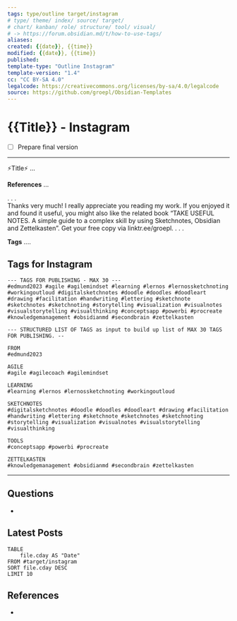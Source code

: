 ```yaml
---
tags: type/outline target/instagram 
# type/ theme/ index/ source/ target/ 
# chart/ kanban/ role/ structure/ tool/ visual/ 
# -> https://forum.obsidian.md/t/how-to-use-tags/
aliases:
created: {{date}}, {{time}}
modified: {{date}}, {{time}}
published:
template-type: "Outline Instagram"
template-version: "1.4"
cc: "CC BY-SA 4.0"
legalcode: https://creativecommons.org/licenses/by-sa/4.0/legalcode
source: https://github.com/groepl/Obsidian-Templates
---
```


# {{Title}} - Instagram

<!-- What remains to be done do get the final version? --> 
- [ ] Prepare final version 

- - -
<!-- Main content of this story - Max. 2.200 characters -->
⚡️Title⚡️
...

**References**
...

. . .  
Thanks very much! I really appreciate you reading my work. If you enjoyed it and found it useful, you might also like the related book “TAKE USEFUL NOTES. A simple guide to a complex skill by using Sketchnotes, Obsidian and Zettelkasten”. Get your free copy via linktr.ee/groepl.
. . .  

**Tags**
....

## Tags for Instagram

```
--- TAGS FOR PUBLISHING - MAX 30 ---
#edmund2023 #agile #agilemindset #learning #lernos #lernossketchnoting #workingoutloud #digitalsketchnotes #doodle #doodles #doodleart #drawing #facilitation #handwriting #lettering #sketchnote #sketchnotes #sketchnoting #storytelling #visualization #visualnotes #visualstorytelling #visualthinking #conceptsapp #powerbi #procreate #knowledgemanagement #obsidianmd #secondbrain #zettelkasten
```

```
--- STRUCTURED LIST OF TAGS as input to build up list of MAX 30 TAGS FOR PUBLISHING. --

FROM
#edmund2023

AGILE
#agile #agilecoach #agilemindset 

LEARNING
#learning #lernos #lernossketchnoting #workingoutloud 

SKETCHNOTES
#digitalsketchnotes #doodle #doodles #doodleart #drawing #facilitation #handwriting #lettering #sketchnote #sketchnotes #sketchnoting #storytelling #visualization #visualnotes #visualstorytelling #visualthinking

TOOLS
#conceptsapp #powerbi #procreate 

ZETTELKASTEN
#knowledgemanagement #obsidianmd #secondbrain #zettelkasten 
```

---
## Questions
<!-- What remains for you to consider in the draft version? --> 
- 

## Latest Posts
<!-- Links to chapters from e-book -->

```dataview
TABLE 
	file.cday AS "Date"
FROM #target/instagram 
SORT file.cday DESC
LIMIT 10
```

## References
<!-- Links to pages not referenced in the content -->
- 